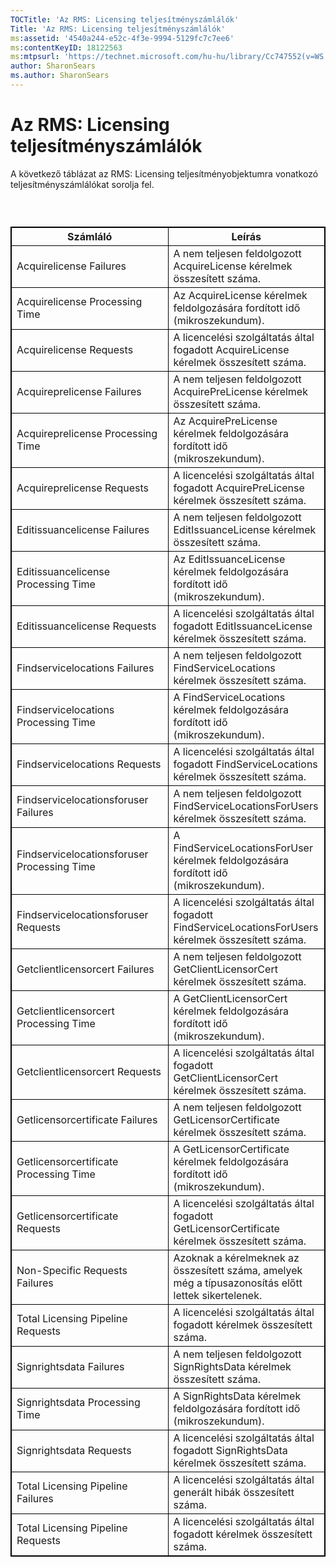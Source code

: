 ```yaml
---
TOCTitle: 'Az RMS: Licensing teljesítményszámlálók'
Title: 'Az RMS: Licensing teljesítményszámlálók'
ms:assetid: '4540a244-e52c-4f3e-9994-5129fc7c7ee6'
ms:contentKeyID: 18122563
ms:mtpsurl: 'https://technet.microsoft.com/hu-hu/library/Cc747552(v=WS.10)'
author: SharonSears
ms.author: SharonSears
---
```


Az RMS: Licensing teljesítményszámlálók
=======================================

A következő táblázat az RMS: Licensing teljesítményobjektumra vonatkozó teljesítményszámlálókat sorolja fel.

###  

 
<p> </p>
<table style="border:1px solid black;">
<colgroup>
<col width="50%" />
<col width="50%" />
</colgroup>
<thead>
<tr class="header">
<th style="border:1px solid black;" >Számláló</th>
<th style="border:1px solid black;" >Leírás</th>
</tr>
</thead>
<tbody>
<tr class="odd">
<td style="border:1px solid black;">Acquirelicense Failures</td>
<td style="border:1px solid black;">A nem teljesen feldolgozott AcquireLicense kérelmek összesített száma.</td>
</tr>
<tr class="even">
<td style="border:1px solid black;">Acquirelicense Processing Time</td>
<td style="border:1px solid black;">Az AcquireLicense kérelmek feldolgozására fordított idő (mikroszekundum).</td>
</tr>
<tr class="odd">
<td style="border:1px solid black;">Acquirelicense Requests</td>
<td style="border:1px solid black;">A licencelési szolgáltatás által fogadott AcquireLicense kérelmek összesített száma.</td>
</tr>
<tr class="even">
<td style="border:1px solid black;">Acquireprelicense Failures</td>
<td style="border:1px solid black;">A nem teljesen feldolgozott AcquirePreLicense kérelmek összesített száma.</td>
</tr>
<tr class="odd">
<td style="border:1px solid black;">Acquireprelicense Processing Time</td>
<td style="border:1px solid black;">Az AcquirePreLicense kérelmek feldolgozására fordított idő (mikroszekundum).</td>
</tr>
<tr class="even">
<td style="border:1px solid black;">Acquireprelicense Requests</td>
<td style="border:1px solid black;">A licencelési szolgáltatás által fogadott AcquirePreLicense kérelmek összesített száma.</td>
</tr>
<tr class="odd">
<td style="border:1px solid black;">Editissuancelicense Failures</td>
<td style="border:1px solid black;">A nem teljesen feldolgozott EditIssuanceLicense kérelmek összesített száma.</td>
</tr>
<tr class="even">
<td style="border:1px solid black;">Editissuancelicense Processing Time</td>
<td style="border:1px solid black;">Az EditIssuanceLicense kérelmek feldolgozására fordított idő (mikroszekundum).</td>
</tr>
<tr class="odd">
<td style="border:1px solid black;">Editissuancelicense Requests</td>
<td style="border:1px solid black;">A licencelési szolgáltatás által fogadott EditIssuanceLicense kérelmek összesített száma.</td>
</tr>
<tr class="even">
<td style="border:1px solid black;">Findservicelocations Failures</td>
<td style="border:1px solid black;">A nem teljesen feldolgozott FindServiceLocations kérelmek összesített száma.</td>
</tr>
<tr class="odd">
<td style="border:1px solid black;">Findservicelocations Processing Time</td>
<td style="border:1px solid black;">A FindServiceLocations kérelmek feldolgozására fordított idő (mikroszekundum).</td>
</tr>
<tr class="even">
<td style="border:1px solid black;">Findservicelocations Requests</td>
<td style="border:1px solid black;">A licencelési szolgáltatás által fogadott FindServiceLocations kérelmek összesített száma.</td>
</tr>
<tr class="odd">
<td style="border:1px solid black;">Findservicelocationsforuser Failures</td>
<td style="border:1px solid black;">A nem teljesen feldolgozott FindServiceLocationsForUsers kérelmek összesített száma.</td>
</tr>
<tr class="even">
<td style="border:1px solid black;">Findservicelocationsforuser Processing Time</td>
<td style="border:1px solid black;">A FindServiceLocationsForUser kérelmek feldolgozására fordított idő (mikroszekundum).</td>
</tr>
<tr class="odd">
<td style="border:1px solid black;">Findservicelocationsforuser Requests</td>
<td style="border:1px solid black;">A licencelési szolgáltatás által fogadott FindServiceLocationsForUsers kérelmek összesített száma.</td>
</tr>
<tr class="even">
<td style="border:1px solid black;">Getclientlicensorcert Failures</td>
<td style="border:1px solid black;">A nem teljesen feldolgozott GetClientLicensorCert kérelmek összesített száma.</td>
</tr>
<tr class="odd">
<td style="border:1px solid black;">Getclientlicensorcert Processing Time</td>
<td style="border:1px solid black;">A GetClientLicensorCert kérelmek feldolgozására fordított idő (mikroszekundum).</td>
</tr>
<tr class="even">
<td style="border:1px solid black;">Getclientlicensorcert Requests</td>
<td style="border:1px solid black;">A licencelési szolgáltatás által fogadott GetClientLicensorCert kérelmek összesített száma.</td>
</tr>
<tr class="odd">
<td style="border:1px solid black;">Getlicensorcertificate Failures</td>
<td style="border:1px solid black;">A nem teljesen feldolgozott GetLicensorCertificate kérelmek összesített száma.</td>
</tr>
<tr class="even">
<td style="border:1px solid black;">Getlicensorcertificate Processing Time</td>
<td style="border:1px solid black;">A GetLicensorCertificate kérelmek feldolgozására fordított idő (mikroszekundum).</td>
</tr>
<tr class="odd">
<td style="border:1px solid black;">Getlicensorcertificate Requests</td>
<td style="border:1px solid black;">A licencelési szolgáltatás által fogadott GetLicensorCertificate kérelmek összesített száma.</td>
</tr>
<tr class="even">
<td style="border:1px solid black;">Non-Specific Requests Failures</td>
<td style="border:1px solid black;">Azoknak a kérelmeknek az összesített száma, amelyek még a típusazonosítás előtt lettek sikertelenek.</td>
</tr>
<tr class="odd">
<td style="border:1px solid black;">Total Licensing Pipeline Requests</td>
<td style="border:1px solid black;">A licencelési szolgáltatás által fogadott kérelmek összesített száma.</td>
</tr>
<tr class="even">
<td style="border:1px solid black;">Signrightsdata Failures</td>
<td style="border:1px solid black;">A nem teljesen feldolgozott SignRightsData kérelmek összesített száma.</td>
</tr>
<tr class="odd">
<td style="border:1px solid black;">Signrightsdata Processing Time</td>
<td style="border:1px solid black;">A SignRightsData kérelmek feldolgozására fordított idő (mikroszekundum).</td>
</tr>
<tr class="even">
<td style="border:1px solid black;">Signrightsdata Requests</td>
<td style="border:1px solid black;">A licencelési szolgáltatás által fogadott SignRightsData kérelmek összesített száma.</td>
</tr>
<tr class="odd">
<td style="border:1px solid black;">Total Licensing Pipeline Failures</td>
<td style="border:1px solid black;">A licencelési szolgáltatás által generált hibák összesített száma.</td>
</tr>
<tr class="even">
<td style="border:1px solid black;">Total Licensing Pipeline Requests</td>
<td style="border:1px solid black;">A licencelési szolgáltatás által fogadott kérelmek összesített száma.</td>
</tr>
</tbody>
</table>
